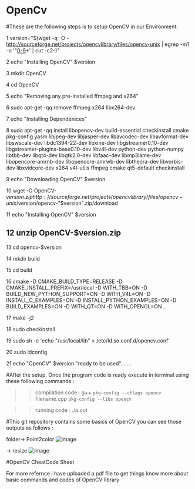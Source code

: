# OpenCv

#These are the following steps is to setup OpenCV in our Environment:

   1 version="$(wget -q -O - http://sourceforge.net/projects/opencvlibrary/files/opencv-unix | egrep -m1 -o '\"[0-9](\.[0-9]+)+' | cut -c2-)"

   2 echo "Installing OpenCV" $version

   3 mkdir OpenCV

   4 cd OpenCV

   5 echo "Removing any pre-installed ffmpeg and x264"

   6 sudo apt-get -qq remove ffmpeg x264 libx264-dev

   7 echo "Installing Dependenices"

   8 sudo apt-get -qq install libopencv-dev build-essential checkinstall cmake pkg-config yasm libjpeg-dev libjasper-dev libavcodec-dev libavformat-dev libswscale-dev libdc1394-22-dev libxine-dev libgstreamer0.10-dev libgstreamer-plugins-base0.10-dev libv4l-dev python-dev python-numpy libtbb-dev libqt4-dev libgtk2.0-dev libfaac-dev libmp3lame-dev libopencore-amrnb-dev libopencore-amrwb-dev libtheora-dev libvorbis-dev libxvidcore-dev x264 v4l-utils ffmpeg cmake qt5-default checkinstall

   9 echo "Downloading OpenCV" $version

  10 wget -O OpenCV-$version.zip http://sourceforge.net/projects/opencvlibrary/files/opencv-unix/$version/opencv-"$version".zip/download

  11 echo "Installing OpenCV" $version

  12 unzip OpenCV-$version.zip
-
  13 cd opencv-$version

  14 mkdir build

  15 cd build

  16 cmake -D CMAKE_BUILD_TYPE=RELEASE -D CMAKE_INSTALL_PREFIX=/usr/local -D WITH_TBB=ON -D BUILD_NEW_PYTHON_SUPPORT=ON -D WITH_V4L=ON -D INSTALL_C_EXAMPLES=ON -D INSTALL_PYTHON_EXAMPLES=ON -D BUILD_EXAMPLES=ON -D WITH_QT=ON -D WITH_OPENGL=ON ..

  17 make -j2

  18 sudo checkinstall

  19 sudo sh -c 'echo "/usr/local/lib" > /etc/ld.so.conf.d/opencv.conf'

  20 sudo ldconfig

  21 echo "OpenCV" $version "ready to be used".......


#After the setup, Once the program code is ready execute in terminal using these following commands :

>> compilation code : g++ `pkg-config --cflags opencv` filename.cpp `pkg-config --libs opencv`

>> running code : ./a.out


#This git repository contains some basics of OpenCV you can see those outputs as follows :

folder-> Point2color 
![image](https://user-images.githubusercontent.com/37517830/37601676-f9ee6972-2b8a-11e8-9e42-e96d3b013204.png)


-> resize
![image](https://user-images.githubusercontent.com/37517830/37602446-aaf18820-2b8c-11e8-96b8-4b23e098d319.png)


#OpenCV CheatCode Sheet

For more refernce i have uploaded a  pdf file to get things know more about basic commands and codes of OpenCV library


